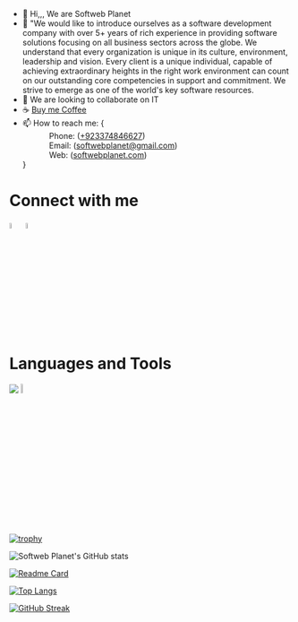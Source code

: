 - 👋 Hi,,, We are Softweb Planet
- 🌱 "We would like to introduce ourselves as a software development company with over 5+ years of rich experience in providing software solutions focusing on all business sectors across the globe.
       We understand that every organization is unique in its culture, environment, leadership and vision. Every client is a unique individual, capable of achieving extraordinary heights in the right work environment
       can count on our outstanding core competencies in support and commitment. We strive to emerge as one of the world's key software resources.
- 💞️ We are looking to collaborate on IT 
- ☕ <a href="https://www.buymeacoffee.com/htouqeer938" target="_blank">Buy me Coffee</a>
- 📫 How to reach me: { <br/>
             &nbsp; &nbsp; &nbsp; &nbsp; &nbsp; &nbsp; Phone: (<a href="tel:+923374846627">+923374846627</a>)<br/>
             &nbsp; &nbsp; &nbsp; &nbsp; &nbsp; &nbsp; Email: (<a href="mailto:softwebplanet@gmail.com">softwebplanet@gmail.com</a>)<br/>
     &nbsp; &nbsp; &nbsp; &nbsp; &nbsp; &nbsp; Web: (<a target="_blank" href="http://softwebplanet.com/">softwebplanet.com</a>)<br/>
              }
<h1>Connect with me </h1>

<a href="https://www.linkedin.com/in/touqeer-hussain-753715228/" rel="nofollow"><img src="https://cdn-icons-png.flaticon.com/512/2504/2504923.png" data-canonical-src="https://img.icons8.com/android/24/000000/linkedin.png" width="5%" height="5%"></a>
 <span>
            <a href="https://github.com/softwebplanet" rel="nofollow"><img
                        src="https://cdn-icons-png.flaticon.com/512/25/25231.png" width="5%" height="5%"></a></span>
</span>


<h1> Languages and Tools </h1>


<img src="https://skillicons.dev/icons?i=html,css,javascript,netlify,vscode,git,figma,github,codepen,nodejs,express,mongodb,postman,replit,linux,vim"/>
<img src="https://is2-ssl.mzstatic.com/image/thumb/Purple116/v4/e4/18/d6/e418d6dd-dd96-2611-f3a8-d771498fead9/icon.png/230x0w.webp" width="6.5%" height="6.5%">

<br>


[![trophy](https://github-profile-trophy.vercel.app/?username=softwebplanet)](https://github.com/ryo-ma/github-profile-trophy)

![Softweb Planet's GitHub stats](https://github-readme-stats.vercel.app/api?username=softwebplanet&show_icons=true&theme=default)

[![Readme Card](https://github-readme-stats.vercel.app/api/pin/?username=softwebplanet&repo=github-readme-stats&show_owner=true)](https://github.com/htouqeer938/github-readme-stats)

[![Top Langs](https://github-readme-stats.vercel.app/api/top-langs/?username=softwebplanet)](https://github.com/htouqeer938/github-readme-stats)


[![GitHub Streak](https://streak-stats.demolab.com/?user=softwebplanet)](https://git.io/streak-stats)
<br>
